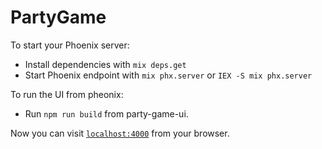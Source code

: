 # PartyGame

To start your Phoenix server:

  * Install dependencies with `mix deps.get`
  * Start Phoenix endpoint with `mix phx.server` or `IEX -S mix phx.server`

To run the UI from pheonix:

  * Run `npm run build` from party-game-ui.


Now you can visit [`localhost:4000`](http://localhost:4000) from your browser.


